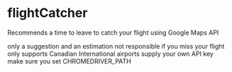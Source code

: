 # flightCatcher
Recommends a time to leave to catch your flight using Google Maps API

only a suggestion and an estimation
not responsible if you miss your flight
only supports Canadian International airports
supply your own API key
make sure you set CHROMEDRIVER_PATH
